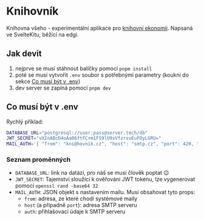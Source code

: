 # Knihovník

Knihovna všeho - experimentální aplikace pro [knihovní ekonomii](https://www.youtube.com/watch?v=NOYa3YzVtyk). Napsaná ve SvelteKitu, běžící na edgi.

## Jak devit

1. nejprve se musí stáhnout balíčky pomocí `pnpm install`
2. poté se musí vytvořit `.env` soubor s potřebnými parametry (koukni do sekce [Co musí být v .env](#co-musí-být-v-env))
3. dev server se zapíná pomocí `pnpm dev`

## Co musí být v .env

Rychlý příklad:

```sh
DATABASE_URL="postgresql://user:pass@server.tech/db"
JWT_SECRET="vXInABcD4oAa06ftFC+m1FS9lU9sVfzrsuEuFOyLGRU="
MAIL_AUTH='{ "from": "kni@hovnik.cz", "host": "smtp.cz", "port": 420, "auth": { "user": "uzivatel", "pass": "heslo" } }'
```

### Seznam proměnných

- `DATABASE_URL`: link na datázi, pro náš se musí člověk poptat 😉
- `JWT_SECRET`: Tajemství sloužící k ověřování JWT tokenu, lze vygenerovat pomocí `openssl rand -base64 32`
- `MAIL_AUTH`: JSON objekt s nastavením mailu. Musí obsahovat tyto props:
  - `from`: adresa, ze které chodí systémové maily
  - `host` (a případně `port`): adresa SMTP serveru
  - `auth`: přihlašovací údaje k SMTP serveru
